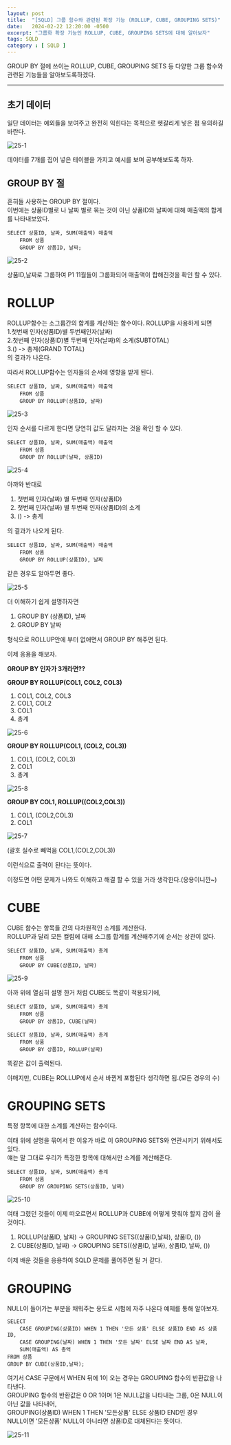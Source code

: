 ```yaml
---
layout: post
title:  "[SQLD] 그룹 함수와 관련된 확장 기능 (ROLLUP, CUBE, GROUPING SETS)"
date:   2024-02-22 12:20:00 -0500
excerpt: "그룹화 확장 기능인 ROLLUP, CUBE, GROUPING SETS에 대해 알아보자"
tags: SQLD
category : [ SQLD ]
---
```



GROUP BY 절에 쓰이는 ROLLUP, CUBE, GROUPING SETS 등 다양한 그룹 함수와 관련된 기능들을 알아보도록하겠다.

---

## 초기 데이터

일단 데이터는 예외들을 보여주고 완전히 익힌다는 목적으로 헷갈리게 넣은 점 유의하길 바란다.

<img src="https://i.ibb.co/mbfpb55/25-1.png" alt="25-1" border="0">

데이터를 7개를 집어 넣은 테이블을 가지고 예시를 보며 공부해보도록 하자.  

## GROUP BY 절

흔히들 사용하는 GROUP BY 절이다.  
이번에는 상품ID별로 나 날짜 별로 묶는 것이 아닌 상품ID와 날짜에 대해 매출액의 합계를 나타내보았다.

```
SELECT 상품ID, 날짜, SUM(매출액) 매출액
    FROM 상품
    GROUP BY 상품ID, 날짜;
```

<img src="https://i.ibb.co/qs1zhRh/25-2.png" alt="25-2" border="0">

상품ID,날짜로 그룹하여 P1 11월들이 그룹화되어 매출액이 합해진것을 확인 할 수 있다.  


# ROLLUP

ROLLUP함수는 소그룹간의 합계를 계산하는 함수이다. ROLLUP을 사용하게 되면  
1.첫번째 인자(상품ID)별 두번째인자(날짜)  
2.첫번째 인자(상품ID)별 두번째 인자(날짜)의 소계(SUBTOTAL)  
3.() -> 총계(GRAND TOTAL)  
의 결과가 나온다.

따라서 ROLLUP함수는 인자들의 순서에 영향을 받게 된다.

```
SELECT 상품ID, 날짜, SUM(매출액) 매출액
    FROM 상품
    GROUP BY ROLLUP(상품ID, 날짜)
```

<img src="https://i.ibb.co/PYS5T9F/25-3.jpg" alt="25-3" border="0">

인자 순서를 다르게 한다면 당연히 값도 달라지는 것을 확인 할 수 있다.

```
SELECT 상품ID, 날짜, SUM(매출액) 매출액
    FROM 상품
    GROUP BY ROLLUP(날짜, 상품ID)
```

<img src="https://i.ibb.co/BgSzV9P/25-4.jpg" alt="25-4" border="0">

아까와 반대로 
1. 첫번째 인자(날짜) 별 두번째 인자(상품ID)  
2. 첫번째 인자(날짜) 별 두번째 인자(상품ID)의 소계  
3. () -> 총계  

의 결과가 나오게 된다.

```
SELECT 상품ID, 날짜, SUM(매출액) 매출액
    FROM 상품
    GROUP BY ROLLUP(상품ID), 날짜
```

같은 경우도 알아두면 좋다.  

<img src="https://i.ibb.co/FHvsv9W/25-5.jpg" alt="25-5" border="0">

더 이해하기 쉽게 설명하자면
1. GROUP BY (상품ID), 날짜
2. GROUP BY 날짜

형식으로 ROLLUP안에 부터 없애면서 GROUP BY 해주면 된다.  

이제 응용을 해보자.  

**GROUP BY 인자가 3개라면??**  

**GROUP BY ROLLUP(COL1, COL2, COL3)**
1. COL1, COL2, COL3
2. COL1, COL2
3. COL1
4. 총계

<img src="https://i.ibb.co/ysLsMQG/25-6.jpg" alt="25-6" border="0">

**GROUP BY ROLLUP(COL1, (COL2, COL3))**
1. COL1, (COL2, COL3)
2. COL1
3. 총계

<img src="https://i.ibb.co/99S5RcR/25-8.jpg" alt="25-8" border="0">

**GROUP BY COL1, ROLLUP((COL2,COL3))**
1. COL1, (COL2,COL3)
2. COL1

<img src="https://i.ibb.co/nkChpLc/25-7.jpg" alt="25-7" border="0">

(괄호 실수로 빼먹음 COL1,(COL2,COL3))

이런식으로 출력이 된다는 뜻이다.

이정도면 어떤 문제가 나와도 이해하고 해결 할 수 있을 거라 생각한다.(응용이니깐~)

# CUBE

CUBE 함수는 항목들 간의 다차원적인 소계를 계산한다.  
 ROLLUP과 달리 모든 컬럼에 대해 소그룹 합계를 계산해주기에 순서는 상관이 없다.

```
SELECT 상품ID, 날짜, SUM(매출액) 총계
    FROM 상품
    GROUP BY CUBE(상품ID, 날짜)
```

<img src="https://i.ibb.co/gwL2Rfq/25-9.jpg" alt="25-9" border="0">

아까 위에 열심히 설명 한거 처럼 CUBE도 똑같이 적용되기에,

```
SELECT 상품ID, 날짜, SUM(매출액) 총계
    FROM 상품
    GROUP BY 상품ID, CUBE(날짜)
```

```
SELECT 상품ID, 날짜, SUM(매출액) 총계
    FROM 상품
    GROUP BY 상품ID, ROLLUP(날짜)
```

똑같은 값이 출력된다.

야매지만,
CUBE는 ROLLUP에서 순서 바뀐게 포함된다 생각하면 됨.(모든 경우의 수)


# GROUPING SETS

특정 항목에 대한 소계를 계산하는 함수이다.  

여태 위에 설명을 묶어서 한 이유가 바로 이 GROUPING SETS와 연관시키기 위해서도 있다.  
얘는 말 그대로 우리가 특정한 항목에 대해서만 소계를 계산해준다.  

```
SELECT 상품ID, 날짜, SUM(매출액) 총계
    FROM 상품
    GROUP BY GROUPING SETS(상품ID, 날짜)
```

<img src="https://i.ibb.co/HC62GD9/25-10.jpg" alt="25-10" border="0">

여태 그렸던 것들이 이제 떠오르면서 ROLLUP과 CUBE에 어떻게 맞춰야 할지 감이 올 것이다.

1. ROLLUP(상품ID, 날짜) -> GROUPING SETS((상품ID,날짜), 상품ID, ())
2. CUBE(상품ID, 날짜) -> GROUPING SETS((상품ID, 날짜), 상품ID, 날짜, ())

이제 배운 것들을 응용하여 SQLD 문제를 풀어주면 될 거 같다.


# GROUPING

NULL이 들어가는 부분을 채워주는 용도로 시험에 자주 나온다 예제를 통해 알아보자.  


```
SELECT 
    CASE GROUPING(상품ID) WHEN 1 THEN '모든 상품' ELSE 상품ID END AS 상품ID,
    CASE GROUPING(날짜) WHEN 1 THEN '모든 날짜' ELSE 날짜 END AS 날짜,
    SUM(매출액) AS 총액
FROM 상품
GROUP BY CUBE(상품ID,날짜);
```

여기서 CASE 구문에서 WHEN 뒤에 1이 오는 경우는 GROUPING 함수의 반환값을 나타낸다.  
 GROUPING 함수의 반환값은 0 OR 1이며 1은 NULL값을 나타내는 그룹, 0은 NULL이 아닌 값을 나타내어,  
GROUPING(상품ID) WHEN 1 THEN '모든상품' ELSE 상품ID END인 경우  
NULL이면 '모든상품' NULL이 아니라면 상품ID로 대체된다는 뜻이다.  


<img src="https://i.ibb.co/z57xfsb/25-11.png" alt="25-11" border="0">

